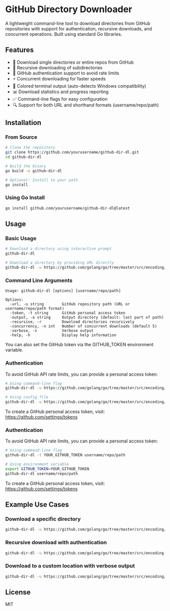 # GitHub Directory Downloader

A lightweight command-line tool to download directories from GitHub repositories with support for authentication, recursive downloads, and concurrent operations. Built using standard Go libraries.

## Features

- 📂 Download single directories or entire repos from GitHub
- 🔄 Recursive downloading of subdirectories
- 🔑 GitHub authentication support to avoid rate limits
- ⚡ Concurrent downloading for faster speeds
- 🎨 Colored terminal output (auto-detects Windows compatibility)
- 📊 Download statistics and progress reporting
- ✅ Command-line flags for easy configuration
- 🔍 Support for both URL and shorthand formats (username/repo/path)

## Installation

### From Source

```bash
# Clone the repository
git clone https://github.com/yourusername/github-dir-dl.git
cd github-dir-dl

# Build the binary
go build -o github-dir-dl

# Optional: Install to your path
go install
```

### Using Go Install

```bash
go install github.com/yourusername/github-dir-dl@latest
```

## Usage

### Basic Usage

```bash
# Download a directory using interactive prompt
github-dir-dl

# Download a directory by providing URL directly
github-dir-dl -u https://github.com/golang/go/tree/master/src/encoding/json
```

### Command Line Arguments

```
Usage: github-dir-dl [options] [username/repo/path]

Options:
  -url, -u string        GitHub repository path (URL or username/repo/path format)
  -token, -t string      GitHub personal access token
  -output, -o string     Output directory (default: last part of path)
  -recursive, -r         Download directories recursively
  -concurrency, -n int   Number of concurrent downloads (default 5)
  -verbose, -v           Verbose output
  -help, -h              Display help information
```

You can also set the GitHub token via the GITHUB_TOKEN environment variable.


### Authentication

To avoid GitHub API rate limits, you can provide a personal access token:

```bash
# Using command-line flag
github-dir-dl -u https://github.com/golang/go/tree/master/src/encoding/json -t YOUR_GITHUB_TOKEN

# Using config file
github-dir-dl -u https://github.com/golang/go/tree/master/src/encoding/json
```

To create a GitHub personal access token, visit: https://github.com/settings/tokens

### Authentication

To avoid GitHub API rate limits, you can provide a personal access token:

```bash
# Using command-line flag
github-dir-dl -t YOUR_GITHUB_TOKEN username/repo/path

# Using environment variable
export GITHUB_TOKEN=YOUR_GITHUB_TOKEN
github-dir-dl username/repo/path
```

To create a GitHub personal access token, visit: https://github.com/settings/tokens

## Example Use Cases

### Download a specific directory

```bash
github-dir-dl -u https://github.com/golang/go/tree/master/src/encoding/json
```

### Recursive download with authentication

```bash
github-dir-dl -u https://github.com/golang/go/tree/master/src/encoding -r -t YOUR_GITHUB_TOKEN
```

### Download to a custom location with verbose output

```bash
github-dir-dl -u https://github.com/golang/go/tree/master/src/encoding/json -o ./my-json-dir -v
```

## License

MIT